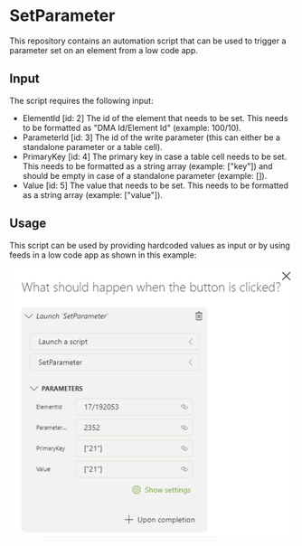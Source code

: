 # SetParameter

This repository contains an automation script that can be used to trigger a parameter set on an element from a low code app.

## Input

The script requires the following input:

* ElementId [id: 2]
	The id of the element that needs to be set.
	This needs to be formatted as "DMA Id/Element Id" (example: 100/10).
* ParameterId [id: 3]
	The id of the write parameter (this can either be a standalone parameter or a table cell).
* PrimaryKey [id: 4]
	The primary key in case a table cell needs to be set.
	This needs to be formatted as a string array (example: ["key"]) and should be empty in case of a standalone parameter (example: []).
* Value [id: 5]
	The value that needs to be set.
	This needs to be formatted as a string array (example: ["value"]).
	
## Usage

This script can be used by providing hardcoded values as input or by using feeds in a low code app as shown in this example:

![Set Parameter Low Code app](/Documentation/SetParameter.png)
